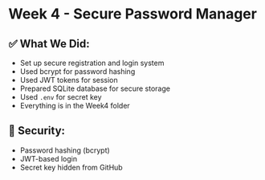 # Week 4 - Secure Password Manager

## ✅ What We Did:
- Set up secure registration and login system
- Used bcrypt for password hashing
- Used JWT tokens for session
- Prepared SQLite database for secure storage
- Used `.env` for secret key
- Everything is in the Week4 folder

## 🔐 Security:
- Password hashing (bcrypt)
- JWT-based login
- Secret key hidden from GitHub
